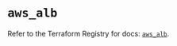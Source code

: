 # `aws_alb`

Refer to the Terraform Registry for docs: [`aws_alb`](https://registry.terraform.io/providers/hashicorp/aws/5.83.0/docs/resources/alb).
